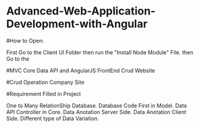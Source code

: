 # Advanced-Web-Application-Development-with-Angular

#How to Open:

First Go to the Client UI Folder then run the "Install Node Module" File.
then Go to the 



#MVC Core Data API and AngularJS FrontEnd Crud Website

#Crud Operation Company Site

#Requirement Filled in Project

One to Many RelationShip Database.
Database Code First in Model.
Data API Controller in Core.
Data Anotation Server Side.
Data Anotation Client Side.
Different type of Data Variation.

